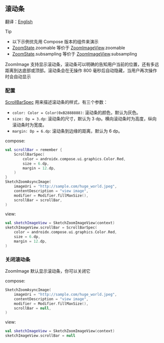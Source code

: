 ## 滚动条

翻译：[English](scrollbar.md)

> [!TIP]
> * 以下示例优先用 Compose 版本的组件来演示
> * [ZoomState].zoomable 等价于 [ZoomImageView].zoomable
> * [ZoomState].subsampling 等价于 [ZoomImageView].subsampling

ZoomImage 支持显示滚动条，滚动条可以明确的告知用户当前的位置，还有多远距离到达底部或顶部。滚动条会在无操作
800 毫秒后自动隐藏，当用户再次操作时会自动显示

### 配置

[ScrollBarSpec] 用来描述滚动条的样式，有三个参数：

* `color: Color = Color(0xB2888888)`: 滚动条的颜色，默认为灰色。
* `size: Dp = 3.dp`: 滚动条的尺寸，默认为 3 dp。横向滚动条时为高度，纵向滚动条时为宽度。
* `margin: Dp = 6.dp`: 滚动条到边缘的距离，默认为 6 dp。

compose:

```kotlin
val scrollBar = remember {
    ScrollBarSpec(
        color = androidx.compose.ui.graphics.Color.Red,
        size = 6.dp,
        margin = 12.dp,
    )
}
SketchZoomAsyncImage(
    imageUri = "http://sample.com/huge_world.jpeg",
    contentDescription = "view image",
    modifier = Modifier.fillMaxSize(),
    scrollBar = scrollBar,
)
```

view:

```kotlin
val sketchImageView = SketchZoomImageView(context)
sketchImageView.scrollBar = ScrollBarSpec(
    color = androidx.compose.ui.graphics.Color.Red,
    size = 6.dp,
    margin = 12.dp,
)
```

### 关闭滚动条

ZoomImage 默认显示滚动条，你可以关闭它

compose:

```kotlin
SketchZoomAsyncImage(
    imageUri = "http://sample.com/huge_world.jpeg",
    contentDescription = "view image",
    modifier = Modifier.fillMaxSize(),
    scrollBar = null,
)
```

view:

```kotlin
val sketchImageView = SketchZoomImageView(context)
sketchImageView.scrollBar = null
```

[ZoomImageView]: ../../zoomimage-view/src/main/kotlin/com/github/panpf/zoomimage/ZoomImageView.kt

[ZoomImage]: ../../zoomimage-compose/src/commonMain/kotlin/com/github/panpf/zoomimage/ZoomImage.kt

[ZoomState]: ../../zoomimage-compose/src/commonMain/kotlin/com/github/panpf/zoomimage/compose/ZoomState.kt

[ScrollBarSpec]: ../../zoomimage-compose/src/commonMain/kotlin/com/github/panpf/zoomimage/compose/zoom/ScrollBarSpec.kt